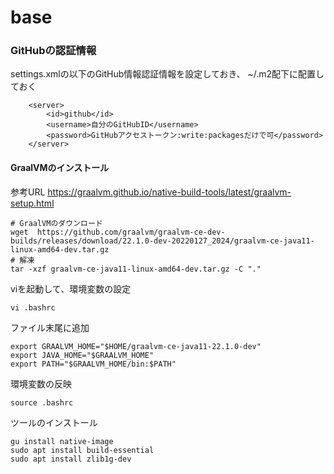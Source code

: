 # base

### GitHubの認証情報

settings.xmlの以下のGitHub情報認証情報を設定しておき、
~/.m2配下に配置しておく
~~~
    <server>
        <id>github</id>
        <username>自分のGitHubID</username>
        <password>GitHubアクセストークン:write:packagesだけで可</password>
    </server>
~~~

#### GraalVMのインストール

参考URL
https://graalvm.github.io/native-build-tools/latest/graalvm-setup.html

~~~
# GraalVMのダウンロード
wget  https://github.com/graalvm/graalvm-ce-dev-builds/releases/download/22.1.0-dev-20220127_2024/graalvm-ce-java11-linux-amd64-dev.tar.gz
# 解凍
tar -xzf graalvm-ce-java11-linux-amd64-dev.tar.gz -C "."
~~~

viを起動して、環境変数の設定
~~~
vi .bashrc
~~~

ファイル末尾に追加
~~~
export GRAALVM_HOME="$HOME/graalvm-ce-java11-22.1.0-dev"
export JAVA_HOME="$GRAALVM_HOME"
export PATH="$GRAALVM_HOME/bin:$PATH"
~~~

環境変数の反映
~~~
source .bashrc
~~~

ツールのインストール
~~~
gu install native-image
sudo apt install build-essential
sudo apt install zlib1g-dev
~~~